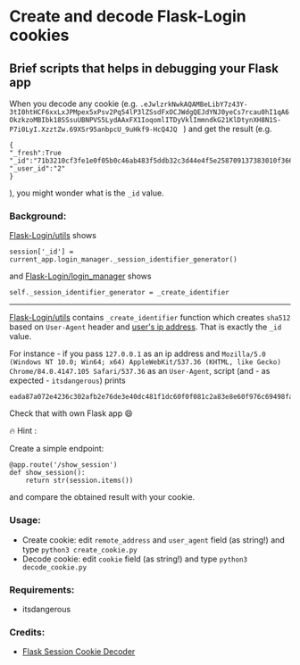# Create and decode Flask-Login cookies
## Brief scripts that helps in debugging your Flask app

When you decode any cookie (e.g.
`.eJwlzrkNwkAQAMBeLibY7z43Y-3tI0htHCF6xxLxJPMpex5xPsv2Pq54lP3lZSsdFxOCJWdgQEJdYNJ0yeCs7rcau0hI1qA6OkzkzoMBIbk18SSsuUBNPVS5LydAAxFX1IoqomlITDyVklImmndkG21KlDtynXH8N1S-P7i0LyI.XzztZw.69XSr95anbpcU_9uHkf9-HcQ4JQ
`
) 
and get the result (e.g. 
```
{
"_fresh":True
"_id":"71b3210cf3fe1e0f05b0c46ab483f5ddb32c3d44e4f5e258709137383010f3664df215fb0acadeaa37bd201c044da1a51a44afc123239a2f2f491cd713c8694e",
"_user_id":"2"
}
```
), you might wonder what is the `_id` value.

### Background:
[Flask-Login/utils](https://github.com/maxcountryman/flask-login/blob/c073d3bdeceb2a9c280c421f57c9770ffd9f183a/flask_login/utils.py#L175) shows
```
session['_id'] = current_app.login_manager._session_identifier_generator()
```
and 
[Flask-Login/login_manager](https://github.com/maxcountryman/flask-login/blob/c073d3bdeceb2a9c280c421f57c9770ffd9f183a/flask_login/login_manager.py#L91) shows
```
self._session_identifier_generator = _create_identifier
```
---
[Flask-Login/utils](https://github.com/maxcountryman/flask-login/blob/c073d3bdeceb2a9c280c421f57c9770ffd9f183a/flask_login/utils.py#L369) contains `_create_identifier` function which creates `sha512` based on `User-Agent` header and [user's ip address](https://github.com/maxcountryman/flask-login/blob/c073d3bdeceb2a9c280c421f57c9770ffd9f183a/flask_login/utils.py#L360). That is exactly the `_id` value.

For instance - if you pass `127.0.0.1` as an ip address and `Mozilla/5.0 (Windows NT 10.0; Win64; x64) AppleWebKit/537.36 (KHTML, like Gecko) Chrome/84.0.4147.105 Safari/537.36` as an `User-Agent`, script (and - as expected - `itsdangerous`) prints
```
eada87a072e4236c302afb2e76de3e40dc481f1dc60f0f081c2a83e8e60f976c69498fa934dce6e8b19650c2d367e64478b2dfccf4c7a025ec295ca6b2460a74
```

Check that with own Flask app 😄

🔥 Hint : 

Create a simple endpoint:
```
@app.route('/show_session')
def show_session():
    return str(session.items())
```
and compare the obtained result with your cookie.

### Usage:
* Create cookie: edit `remote_address` and `user_agent` field (as string!) and type `python3 create_cookie.py`
* Decode cookie: edit `cookie` field (as string!) and type `python3 decode_cookie.py`

### Requirements:
* itsdangerous

### Credits:
* [Flask Session Cookie Decoder](https://www.kirsle.net/wizards/flask-session.cgi)